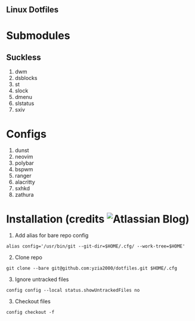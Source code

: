 Linux Dotfiles
---------------

# Submodules
## Suckless
1. dwm
2. dsblocks
3. st
4. slock
5. dmenu
6. slstatus
7. sxiv

# Configs
1. dunst
2. neovim
3. polybar
4. bspwm
5. ranger
6. alacritty
7. sxhkd
8. zathura

# Installation (credits ![Atlassian Blog](https://www.atlassian.com/git/tutorials/dotfiles))
1. Add alias for bare repo config
```
alias config='/usr/bin/git --git-dir=$HOME/.cfg/ --work-tree=$HOME'
```
2. Clone repo
```
git clone --bare git@github.com:yzia2000/dotfiles.git $HOME/.cfg
```
3. Ignore untracked files
```
config config --local status.showUntrackedFiles no
```
3. Checkout files
```
config checkout -f
```
